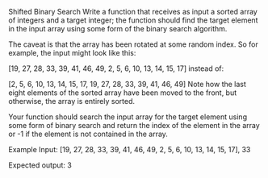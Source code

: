 Shifted Binary Search
Write a function that receives as input a sorted array of integers and a target integer; the function should find the target element in the input array using some form of the binary search algorithm.

The caveat is that the array has been rotated at some random index. So for example, the input might look like this:

[19, 27, 28, 33, 39, 41, 46, 49, 2, 5, 6, 10, 13, 14, 15, 17] 
instead of:

[2, 5, 6, 10, 13, 14, 15, 17, 19, 27, 28, 33, 39, 41, 46, 49]
Note how the last eight elements of the sorted array have been moved to the front, but otherwise, the array is entirely sorted.

Your function should search the input array for the target element using some form of binary search and return the index of the element in the array or -1 if the element is not contained in the array.

Example
Input: [19, 27, 28, 33, 39, 41, 46, 49, 2, 5, 6, 10, 13, 14, 15, 17], 33

Expected output: 3
